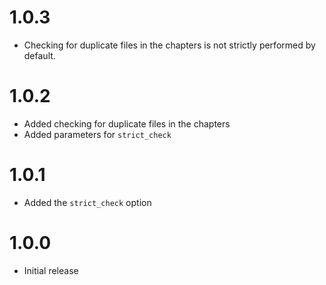 # 1.0.3

-   Checking for duplicate files in the chapters is not strictly performed by default.

# 1.0.2

-   Added checking for duplicate files in the chapters
-   Added parameters for `strict_check`

# 1.0.1

-   Added the `strict_check` option

# 1.0.0

-   Initial release
